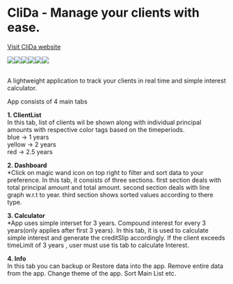 # CliDa - Manage your clients with ease.

<a href="https://clida3.web.app" target="_blank">Visit CliDa website</a>

<div style="display:flex">
<img src="https://user-images.githubusercontent.com/81372414/201507102-f40e9ab2-e88d-4b20-9c68-ab4383d4cc3e.png">
<img src="https://user-images.githubusercontent.com/81372414/201507265-af769dc5-95e1-40f7-8e5d-07d8d9958065.png">
<img src="https://user-images.githubusercontent.com/81372414/201507310-dbe2f64e-c6ce-4f66-84b5-5d475bb9f9bf.png">
<img src="https://user-images.githubusercontent.com/81372414/201507423-e6e062f4-796d-4984-a854-cd614281a71f.png">
<img src="https://user-images.githubusercontent.com/81372414/201507189-9eb659e6-a07b-4e04-a906-bdbca88d3c40.png">
<img src="https://user-images.githubusercontent.com/81372414/201507216-283eef8d-6ab1-479f-9aa6-fc9c359196a7.png">
</div>
<br>

A lightweight application to track your clients in real time and simple interest calculator.

App consists of 4 main tabs <br>

**1. ClientList** <br>
    In this tab, list of clients wil be shown along with individual principal amounts with respective color tags based on the timeperiods. <br>
      blue   -> 1 years <br>
      yellow -> 2 years <br>
      red    -> 2.5 years <br> 
      
**2. Dashboard** <br>
    *Click on magic wand icon on top right to filter and sort data to your preference.
    In this tab, it consists of three sections.
      first section deals with total principal amount and total amount.
      second section deals with line graph w.r.t to year.
      third section shows sorted values according to there type.
         
**3. Calculator** <br>
      *App uses simple interset for 3 years. Compound interest for every 3 years(only applies after first 3 years).
      In this tab, it is used to calculate simple interest and generate the creditSlip accordingly.
      If the client exceeds timeLimit of 3 years , user must use tis tab to calculate Interest.
      
**4. Info** <br>
      In this tab you can backup or Restore data into the app.
      Remove entire data from the app.
      Change theme of the app.
      Sort Main List etc.
